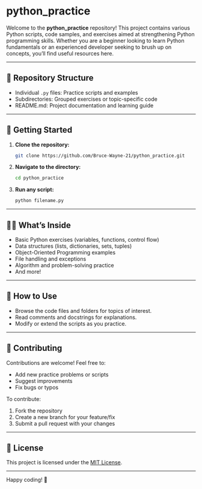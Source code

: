 # python_practice

Welcome to the **python_practice** repository! This project contains various Python scripts, code samples, and exercises aimed at strengthening Python programming skills. Whether you are a beginner looking to learn Python fundamentals or an experienced developer seeking to brush up on concepts, you’ll find useful resources here.

---

## 📂 Repository Structure

- Individual `.py` files: Practice scripts and examples
- Subdirectories: Grouped exercises or topic-specific code
- README.md: Project documentation and learning guide

---

## 🚀 Getting Started

1. **Clone the repository:**
    ```bash
    git clone https://github.com/Bruce-Wayne-21/python_practice.git
    ```
2. **Navigate to the directory:**
    ```bash
    cd python_practice
    ```
3. **Run any script:**
    ```bash
    python filename.py
    ```

---

## 🧑‍💻 What’s Inside

- Basic Python exercises (variables, functions, control flow)
- Data structures (lists, dictionaries, sets, tuples)
- Object-Oriented Programming examples
- File handling and exceptions
- Algorithm and problem-solving practice
- And more!

---

## 📖 How to Use

- Browse the code files and folders for topics of interest.
- Read comments and docstrings for explanations.
- Modify or extend the scripts as you practice.

---

## 🤝 Contributing

Contributions are welcome! Feel free to:
- Add new practice problems or scripts
- Suggest improvements
- Fix bugs or typos

To contribute:
1. Fork the repository
2. Create a new branch for your feature/fix
3. Submit a pull request with your changes

---

## 📜 License

This project is licensed under the [MIT License](LICENSE).

---

Happy coding! 🚀
